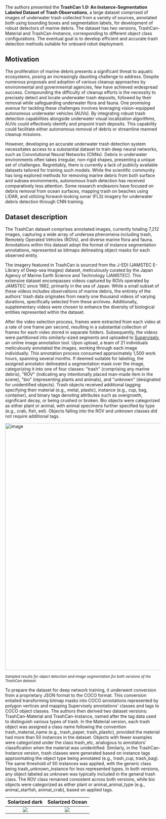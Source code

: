 The authors presented the **TrashCan 1.0: An Instance-Segmentation Labeled Dataset of Trash Observations**, a large dataset comprised of images of underwater trash collected from a variety of sources, annotated both using bounding boxes and segmentation labels, for development of robust detectors of marine debris. The dataset has two versions, TrashCan-Material and TrashCan-Instance, corresponding to different object class configurations. The eventual goal is to develop efficient and accurate trash detection methods suitable for onboard robot deployment.

## Motivation

The proliferation of marine debris presents a significant threat to aquatic ecosystems, posing an increasingly daunting challenge to address. Despite numerous proposals and adoption of various cleanup approaches by environmental and governmental agencies, few have achieved widespread success. Compounding the difficulty of cleanup efforts is the necessity to precisely detect and locate underwater trash deposits, followed by their removal while safeguarding underwater flora and fauna. One promising avenue for tackling these challenges involves leveraging vision-equipped autonomous underwater vehicles (AUVs). By integrating robust trash detection capabilities alongside underwater visual localization algorithms, AUVs could effectively identify and pinpoint trash deposits. This capability could facilitate either autonomous removal of debris or streamline manned cleanup missions.

However, developing an accurate underwater trash detection system necessitates access to a substantial dataset to train deep neural networks, such as Convolutional Neural Networks (CNNs). Debris in underwater environments often takes irregular, non-rigid shapes, presenting a unique set of challenges. Regrettably, there is currently a lack of publicly available datasets tailored for training such models. While the scientific community has long explored methods for removing marine debris from both surface and subsea environments, autonomous trash detection has received comparatively less attention. Some research endeavors have focused on debris removal from ocean surfaces, mapping trash on beaches using LIDAR, and utilizing forward-looking sonar (FLS) imagery for underwater debris detection through CNN training.

## Dataset description

The TrashCan dataset comprises annotated images, currently totaling 7,212 images, capturing a wide array of undersea phenomena including trash, Remotely Operated Vehicles (ROVs), and diverse marine flora and fauna. Annotations within this dataset adopt the format of instance segmentation annotations, represented as bitmaps delineating object masks for each observed entity.

The imagery featured in TrashCan is sourced from the J-EDI (JAMSTEC E-Library of Deep-sea Images) dataset, meticulously curated by the Japan Agency of Marine Earth Science and Technology (JAMSTEC). This extensive dataset encompasses videos captured by ROVs operated by JAMSTEC since 1982, primarily in the sea of Japan. While a small subset of these videos includes observations of marine debris, the entirety of the authors' trash data originates from nearly one thousand videos of varying durations, specifically selected from these archives. Additionally, supplementary videos were chosen to enhance the diversity of biological entities represented within the dataset.

After the video selection process, frames were extracted from each video at a rate of one frame per second, resulting in a substantial collection of frames for each video stored in separate folders. Subsequently, the videos were partitioned into similarly-sized segments and uploaded to [Supervisely](https://supervisely.com/), an online image annotation tool. Upon upload, a team of 21 individuals meticulously annotated the images, working through each image individually. This annotation process consumed approximately 1,500 work hours, spanning several months. If deemed suitable for labeling, the assigned annotator delineated a segmentation mask over the image, categorizing it into one of four classes: "trash" (comprising any marine debris), "ROV" (indicating any intentionally placed man-made item in the scene), "bio" (representing plants and animals), and "unknown" (designated for unidentified objects). Trash objects received additional tagging specifying their material (e.g., metal, plastic), instance (e.g., cup, bag, container), and binary tags denoting attributes such as overgrowth, significant decay, or being crushed or broken. Bio objects were categorized as either plant or animal, with animal specimens further specified by type (e.g., crab, fish, eel). Objects falling into the ROV and unknown classes did not require additional tags.

<img src="https://github.com/dataset-ninja/trash-can/assets/120389559/77b4005e-e063-4b97-9f23-9fa113c8613b" alt="image" width="800">

<span style="font-size: smaller; font-style: italic;">Sampled results for object detection and image segmentation for both versions of the TrashCan dataset.</span>

To prepare the dataset for deep network training, it underwent conversion from a proprietary JSON format to the COCO format. This conversion entailed transforming bitmap masks into COCO annotations represented by polygon vertices and mapping Supervisely annotations' classes and tags to COCO object classes. The authors then derived two dataset versions: TrashCan-Material and TrashCan-Instance, named after the tag data used to distinguish various types of trash. In the Material version, each trash object was assigned a class name following the convention trash_material_name (e.g., trash_paper, trash_plastic), provided the material had more than 50 instances in the dataset. Objects with fewer examples were categorized under the class trash_etc, analogous to annotators' classification when the material was unidentified. Similarly, in the TrashCan-Instance version, trash classes were generated based on instance tags approximating the object type being annotated (e.g., trash_cup, trash_bag). The same threshold of 50 instances was applied, with the generic class being trash_unknown_instance for less represented types. In both versions, any object labeled as unknown was typically included in the general trash class. The ROV class remained consistent across both versions, while bio objects were categorized as either plant or animal_animal_type (e.g., animal_starfish, animal_crab), based on applied tags.

Solarized dark             |  Solarized Ocean
:-------------------------:|:-------------------------:
![](https://...Dark.png)  |  ![](https://...Ocean.png)




